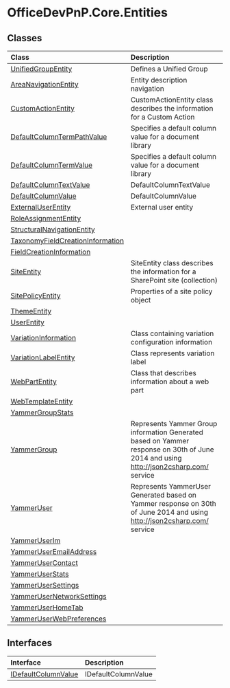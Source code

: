 # OfficeDevPnP.Core.Entities

## Classes
|**Class**|**Description**|
|:-----|:-----|
|[UnifiedGroupEntity](OfficeDevPnP.Core.Entities.UnifiedGroupEntity.md)|Defines a Unified Group|
|[AreaNavigationEntity](OfficeDevPnP.Core.Entities.AreaNavigationEntity.md)|Entity description navigation|
|[CustomActionEntity](OfficeDevPnP.Core.Entities.CustomActionEntity.md)|CustomActionEntity class describes the information for a Custom Action|
|[DefaultColumnTermPathValue](OfficeDevPnP.Core.Entities.DefaultColumnTermPathValue.md)|Specifies a default column value for a document library|
|[DefaultColumnTermValue](OfficeDevPnP.Core.Entities.DefaultColumnTermValue.md)|Specifies a default column value for a document library|
|[DefaultColumnTextValue](OfficeDevPnP.Core.Entities.DefaultColumnTextValue.md)|DefaultColumnTextValue|
|[DefaultColumnValue](OfficeDevPnP.Core.Entities.DefaultColumnValue.md)|DefaultColumnValue|
|[ExternalUserEntity](OfficeDevPnP.Core.Entities.ExternalUserEntity.md)|External user entity|
|[RoleAssignmentEntity](OfficeDevPnP.Core.Entities.RoleAssignmentEntity.md)||
|[StructuralNavigationEntity](OfficeDevPnP.Core.Entities.StructuralNavigationEntity.md)||
|[TaxonomyFieldCreationInformation](OfficeDevPnP.Core.Entities.TaxonomyFieldCreationInformation.md)||
|[FieldCreationInformation](OfficeDevPnP.Core.Entities.FieldCreationInformation.md)||
|[SiteEntity](OfficeDevPnP.Core.Entities.SiteEntity.md)|SiteEntity class describes the information for a SharePoint site (collection)|
|[SitePolicyEntity](OfficeDevPnP.Core.Entities.SitePolicyEntity.md)|Properties of a site policy object|
|[ThemeEntity](OfficeDevPnP.Core.Entities.ThemeEntity.md)||
|[UserEntity](OfficeDevPnP.Core.Entities.UserEntity.md)||
|[VariationInformation](OfficeDevPnP.Core.Entities.VariationInformation.md)|Class containing variation configuration information|
|[VariationLabelEntity](OfficeDevPnP.Core.Entities.VariationLabelEntity.md)|Class represents variation label|
|[WebPartEntity](OfficeDevPnP.Core.Entities.WebPartEntity.md)|Class that describes information about a web part|
|[WebTemplateEntity](OfficeDevPnP.Core.Entities.WebTemplateEntity.md)||
|[YammerGroupStats](OfficeDevPnP.Core.Entities.YammerGroupStats.md)||
|[YammerGroup](OfficeDevPnP.Core.Entities.YammerGroup.md)|Represents Yammer Group information Generated based on Yammer response on 30th of June 2014 and using http://json2csharp.com/ service|
|[YammerUser](OfficeDevPnP.Core.Entities.YammerUser.md)|Represents YammerUser Generated based on Yammer response on 30th of June 2014 and using http://json2csharp.com/ service|
|[YammerUserIm](OfficeDevPnP.Core.Entities.YammerUserIm.md)||
|[YammerUserEmailAddress](OfficeDevPnP.Core.Entities.YammerUserEmailAddress.md)||
|[YammerUserContact](OfficeDevPnP.Core.Entities.YammerUserContact.md)||
|[YammerUserStats](OfficeDevPnP.Core.Entities.YammerUserStats.md)||
|[YammerUserSettings](OfficeDevPnP.Core.Entities.YammerUserSettings.md)||
|[YammerUserNetworkSettings](OfficeDevPnP.Core.Entities.YammerUserNetworkSettings.md)||
|[YammerUserHomeTab](OfficeDevPnP.Core.Entities.YammerUserHomeTab.md)||
|[YammerUserWebPreferences](OfficeDevPnP.Core.Entities.YammerUserWebPreferences.md)||
## Interfaces
|**Interface**|**Description**|
|:-----|:-----|
|[IDefaultColumnValue](OfficeDevPnP.Core.Entities.IDefaultColumnValue.md)|IDefaultColumnValue|
